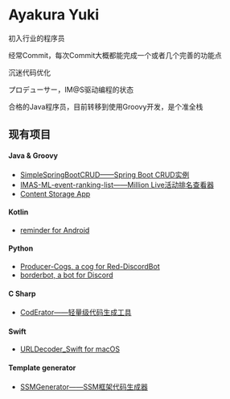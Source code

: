 # Ayakura Yuki

初入行业的程序员

经常Commit，每次Commit大概都能完成一个或者几个完善的功能点

沉迷代码优化

プロデューサー，IM@S驱动编程的状态

合格的Java程序员，目前转移到使用Groovy开发，是个准全栈

## 现有项目

#### Java & Groovy

* [SimpleSpringBootCRUD——Spring Boot CRUD实例](https://github.com/AyakuraYuki/SimpleSpringBootCRUD)
* [IMAS-ML-event-ranking-list——Million Live活动排名查看器](https://github.com/AyakuraYuki/IMAS-ML-event-ranking-list)
* [Content Storage App](https://github.com/AyakuraYuki/content-storage-app)

#### Kotlin

* [reminder for Android](https://github.com/AyakuraYuki/reminder)

#### Python

* [Producer-Cogs, a cog for Red-DiscordBot](https://github.com/8zu/Producer-Cogs)
* [borderbot, a bot for Discord](https://github.com/AyakuraYuki/borderbot)

#### C Sharp

* [CodErator——轻量级代码生成工具](https://github.com/AyakuraYuki/CodErator)

#### Swift

* [URLDecoder_Swift for macOS](https://github.com/AyakuraYuki/URLDecoder_Swift)

#### Template generator

* [SSMGenerator——SSM框架代码生成器](https://github.com/AyakuraYuki/SSMGenerator)
